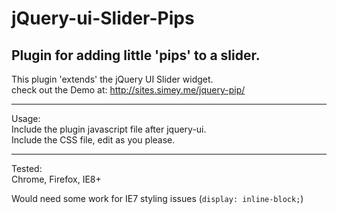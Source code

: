 jQuery-ui-Slider-Pips
=====================
  
Plugin for adding little 'pips' to a slider.  
----------------------------------------------------------  
  
  
This plugin 'extends' the jQuery UI Slider widget.    
check out the Demo at: http://sites.simey.me/jquery-pip/    
  
  
------------------------------------  
  
  
Usage:   
Include the plugin javascript file after jquery-ui.   
Include the CSS file, edit as you please.  
  
  
------------------------------------

Tested:   
Chrome, Firefox, IE8+  
  
   
Would need some work for IE7 styling issues (`display: inline-block;`)





